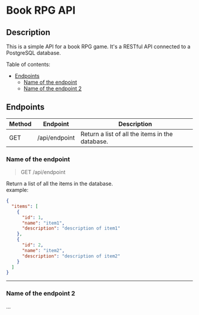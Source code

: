 # Book RPG API

## Description

This is a simple API for a book RPG game. It's a RESTful API connected to a PostgreSQL database.

Table of contents:

- [Endpoints](#endpoints)
  - [Name of the endpoint](#name-of-the-endpoint)
  - [Name of the endpoint 2](#name-of-the-endpoint-2)

## Endpoints

| Method | Endpoint      | Description                                     |
| ------ | ------------- | ----------------------------------------------- |
| GET    | /api/endpoint | Return a list of all the items in the database. |

### Name of the endpoint

> GET /api/endpoint

Return a list of all the items in the database. \
example:

```json
{
  "items": [
    {
      "id": 1,
      "name": "item1",
      "description": "description of item1"
    },
    {
      "id": 2,
      "name": "item2",
      "description": "description of item2"
    }
  ]
}
```

---

### Name of the endpoint 2

...
